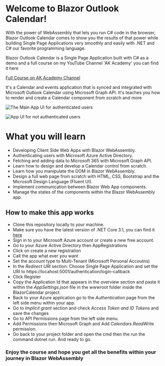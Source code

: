 # Welcome to Blazor Outlook Calendar!

With the power of WebAssembly that lets you run C# code in the browser, Blazor Outlook Calendar comes to show you the results of that power while building Single Page Applications very smoothly and easily with .NET and C# our favorite programming language.

Blazor Outlook Calendar is a Single Page Application built with C# as a demo and a full course on my YouTube Channel 'AK Academy' you can find it here 

[Full Course on AK Academy Channel](https://www.youtube.com/watch?v=5ouXHtzKL5o&list=PLFJQnCcZXWjv89uDubYW7NniK8mEl4sWQ)

It's a Calendar and events application that is synced and integrated with Microsoft Outlook Calendar using Microsoft Graph API.
It's teaches you how to render and create a Calendar component from scratch and more

![The Main App UI for authenticated users](https://github.com/aksoftware98/BlazorOutlookCalendar/blob/master/images/1.png?raw=true)

![App UI for not authenticated users](https://github.com/aksoftware98/BlazorOutlookCalendar/blob/master/images/2.png?raw=true)

# What you will learn

 - Developing Client Side Web Apps with Blazor WebAssembly.
 - Authenticating users with Microsoft Azure Active Directory.
 - Fetching and adding data to Microsoft 365 with Microsoft Graph API.
 - Learn how to design and develop a Calendar control from scratch.
 - Learn how you manipulate the DOM in Blazor WebAssembly.
 - Design a full web page from scratch with HTML, CSS, Bootstrap and the Microsoft Design Language (Fluent UI).
 - Implement communication between Blazor Web App components.
 - Manage the states of the components within the Blazor WebAssembly app. 


## How to make this app works

 - Clone this repository locally to your machine.
 - Make sure you have the latest version of .NET Core 3.1, you can find it [here](https://dotnet.microsoft.com/download) 
 - Sign in to your Microsoft Azure account or create a new free account.
 - Go to your Azure Active Directory then AppRegistrations 
 - Click on create a new registration
 - Call the app what ever you want 
 - Set the account type to Multi-Tenant (Microsoft Personal Accoutns)
 - In the  *Redirect URI*  section: Choose Single Page Application and set the URI to https://locahost:5001/authentication/login-callback
 - Click Register
 - Copy the Application Id that appears in the overview section and paste it within the *AppSettings.json* file in the wwwroot folder inside the BlazorCalendar project.
 - Back to your Azure application go to the *Authentication* page from the left side menu within your app.
 - Go to *Implicit grant* section and check *Access Token and ID Tokens* and save the changes 
 - Go to API Permissions page from the left side menu.
 - Add Permissions then Microsoft Graph and Add *Calendars.ReadWrite* permission.
 - Go back to your project folder and open the cmd then the run the command dotnet run. 
 And ready to go.

### Enjoy the course and hope you get all the benefits within your journey in Blazor WebAssembly 
